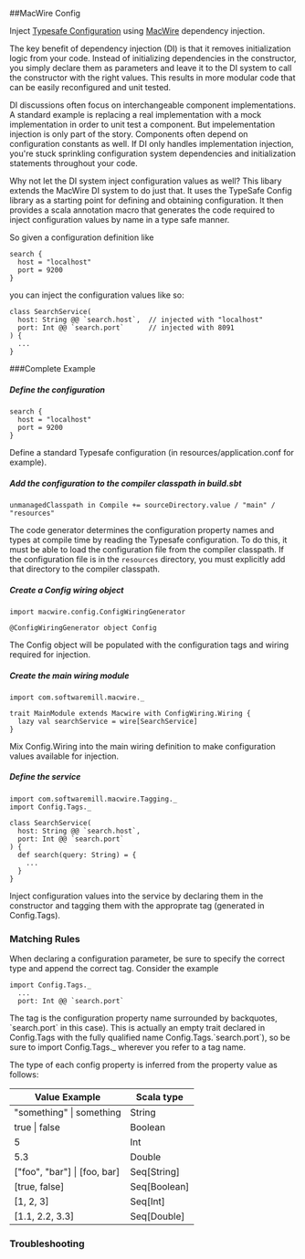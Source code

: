 ##MacWire Config

Inject [Typesafe Configuration](https://github.com/typesafehub/config) using [MacWire](https://github.com/adamw/macwire) dependency injection.

The key benefit of dependency injection (DI) is that it removes initialization logic from your code. Instead of initializing dependencies in the constructor, you simply declare them as parameters and leave it to the DI system to call the constructor with the right values. This results in more modular code that can be easily reconfigured and unit tested. 

DI discussions often focus on interchangeable component implementations. A standard example is replacing a real implementation with a mock implementation in order to unit test a component. But impelementation injection is only part of the story.  Components often depend on configuration constants as well.  If DI only handles implementation injection, you're stuck sprinkling configuration system dependencies and initialization statements throughout your code.  

Why not let the DI system inject configuration values as well?  This libary extends the MacWire DI system to do just that.  It uses the TypeSafe Config library as a starting point for defining and obtaining configuration.  It then provides a scala annotation macro that generates the code required to inject configuration values by name in a type safe manner. 

So given a configuration definition like

```
search {
  host = "localhost"
  port = 9200
}
```

you can inject the configuration values like so:

```
class SearchService(
  host: String @@ `search.host`,  // injected with "localhost"
  port: Int @@ `search.port`      // injected with 8091
) {
  ...
}
```
###Complete  Example
##### Define the configuration
```
search {
  host = "localhost"
  port = 9200
}
```
Define a standard Typesafe configuration (in resources/application.conf for example).  

##### Add the configuration to the compiler classpath in build.sbt
```
unmanagedClasspath in Compile += sourceDirectory.value / "main" / "resources"
```
The code generator determines the configuration property names and types at compile time by reading the Typesafe configuration.  To do this, it must be able to load the configuration file from the compiler classpath.  If the configuration file is in the `resources` directory, you must explicitly add that directory to the compiler classpath.   

##### Create a Config wiring object
```
import macwire.config.ConfigWiringGenerator

@ConfigWiringGenerator object Config
```
The Config object will be populated with the configuration tags and wiring required for injection.

##### Create the main wiring module
```
import com.softwaremill.macwire._

trait MainModule extends Macwire with ConfigWiring.Wiring {
  lazy val searchService = wire[SearchService]
}
```
Mix Config.Wiring into the main wiring definition to make configuration values available for injection.

##### Define the service
```
import com.softwaremill.macwire.Tagging._
import Config.Tags._

class SearchService(
  host: String @@ `search.host`,
  port: Int @@ `search.port`
) {
  def search(query: String) = {
    ...
  }
}

```
Inject configuration values into the service by declaring them in the constructor and tagging them with the 
approprate tag (generated in Config.Tags).

### Matching Rules

When declaring a configuration parameter, be sure to specify the correct type and append the correct tag.  Consider the example 

```
import Config.Tags._
  ...
  port: Int @@ `search.port`
```

The tag is the configuration property name surrounded by backquotes, \`search.port\` in this case).  This is actually an empty trait declared in Config.Tags with the fully qualified name Config.Tags.\`search.port\`), so be sure to import Config.Tags._ wherever you refer to a tag name. 

The type of each config property is inferred from the property value as follows:

 Value Example | Scala type 
---------------|------------
"something" \| something | String     
true \| false  | Boolean    
5              | Int        
5.3            | Double     
["foo", "bar"] \| [foo, bar] | Seq[String]
[true, false]  | Seq[Boolean]
[1, 2, 3]      | Seq[Int]
[1.1, 2.2, 3.3] | Seq[Double]

### Troubleshooting
#### 
